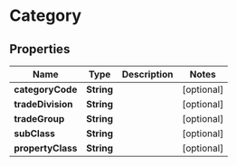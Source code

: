 

# Category


## Properties

Name | Type | Description | Notes
------------ | ------------- | ------------- | -------------
**categoryCode** | **String** |  |  [optional]
**tradeDivision** | **String** |  |  [optional]
**tradeGroup** | **String** |  |  [optional]
**subClass** | **String** |  |  [optional]
**propertyClass** | **String** |  |  [optional]



